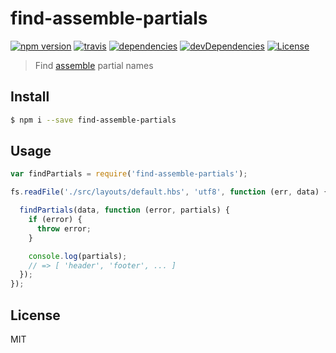 # find-assemble-partials

[![npm version](http://img.shields.io/npm/v/find-assemble-partials.svg?style=flat-square)](https://www.npmjs.com/package/find-assemble-partials)
[![travis](http://img.shields.io/travis/makotot/find-assemble-partials.svg?style=flat-square)](https://travis-ci.org/makotot/find-assemble-partials)
[![dependencies](http://img.shields.io/david/makotot/find-assemble-partials.svg?style=flat-square)](https://github.com/makotot/find-assemble-partials)
[![devDependencies](http://img.shields.io/david/dev/makotot/find-assemble-partials.svg?style=flat-square)](https://github.com/makotot/find-assemble-partials)
[![License](http://img.shields.io/npm/l/find-assemble-partials.svg?style=flat-square)](https://github.com/makotot/find-assemble-partials)


> Find [assemble](http://assemble.io/) partial names


## Install

```sh
$ npm i --save find-assemble-partials
```


## Usage

```js
var findPartials = require('find-assemble-partials');

fs.readFile('./src/layouts/default.hbs', 'utf8', function (err, data) {

  findPartials(data, function (error, partials) {
    if (error) {
      throw error;
    }

    console.log(partials);
    // => [ 'header', 'footer', ... ]
  });
});
```



## License

MIT
